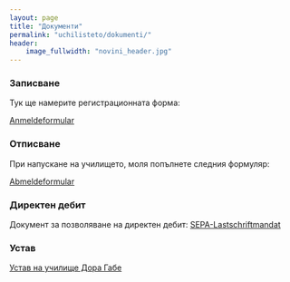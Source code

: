 ```yaml
---
layout: page
title: "Документи"
permalink: "uchilisteto/dokumenti/"
header:
    image_fullwidth: "novini_header.jpg"
---
```



### Записване

Тук ще намерите регистрационната форма:

<a href="/content/Anmeldeformular.pdf" target="_blank">Anmeldeformular</a>


### Отписване

При напускане на училището, моля попълнете следния формуляр:

<a href="/content/Abmeldeformular.pdf" target="_blank">Abmeldeformular</a>


### Директен дебит

Документ за позволяване на директен дебит:
<a href="/content/Sepa_Lastschriftmandat.pdf" target="_blank">SEPA-Lastschriftmandat</a>


### Устав

<a href="/content/Satzung.pdf" target="_blank">Устав на училище Дора Габе</a>